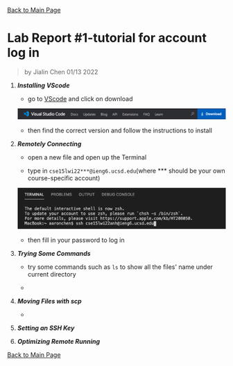 [Back to Main Page](index.md)

# Lab Report #1-tutorial for account log in
> by Jialin Chen 01/13 2022
1. ***Installing VScode***

    * go to [VScode](https://code.visualstudio.com) and click on download

    ![VScode_download](VScode_download.PNG)

    * then find the correct version and follow the instructions to install

2. ***Remotely Connecting***

    * open a new file and open up the Terminal

    * type in `cse15lwi22***@ieng6.ucsd.edu`(where *** should be your own course-specific account)

    ![ssh_Login](ssh_Login.PNG)

    * then fill in your password to log in

3. ***Trying Some Commands***

    * try some commands such as `ls` to show all the files' name under current directory

    * 

4. ***Moving Files with scp***

    * 
    
5. ***Setting an SSH Key***
6. ***Optimizing Remote Running***


[Back to Main Page](index.md)